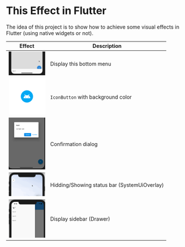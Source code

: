 # This Effect in Flutter

The idea of this project is to show how to achieve some visual effects in Flutter (using native widgets or not).

| Effect | Description |
| ------ | ----------- |
| <a href="effects/showModalBottomSheet"><img src="images/showModalBottomSheet.gif" style="max-width: 100px" /></a> | Display this bottom menu |
| <a href="effects/iconButtonWithCircleBackground"><img src="images/iconButtonWithCircleBackground.png" style="max-width: 100px" /></a> | `IconButton` with background color |
| <a href="effects/showDialog"><img src="images/showDialog.jpg" style="max-width: 100px" /></a> | Confirmation dialog |
| <a href="effects/enableSystemUIOverlays"><img src="images/enableSystemUIOverlays.gif" style="max-width: 100px" /></a> | Hidding/Showing status bar (SystemUiOverlay) |
| <a href="effects/drawer"><img src="images/drawer.gif" style="max-width: 100px" /></a> | Display sidebar (Drawer) |
